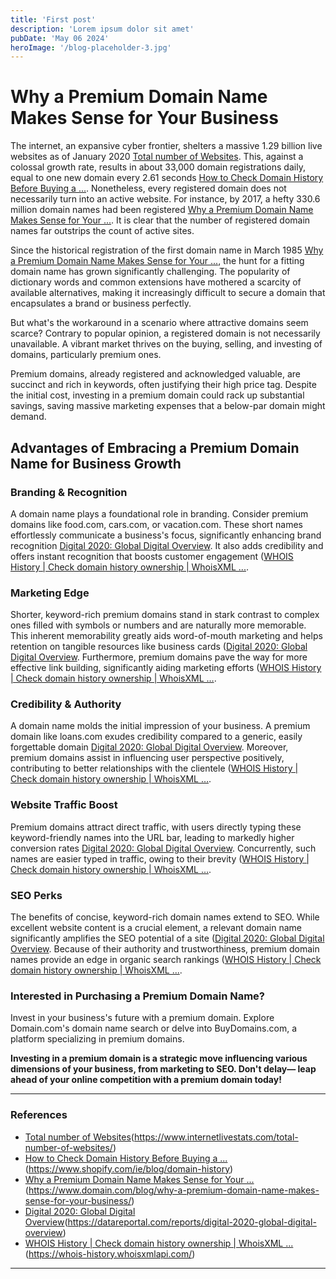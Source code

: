 ```yaml
---
title: 'First post'
description: 'Lorem ipsum dolor sit amet'
pubDate: 'May 06 2024'
heroImage: '/blog-placeholder-3.jpg'
---
```


# Why a Premium Domain Name Makes Sense for Your Business

The internet, an expansive cyber frontier, shelters a massive 1.29 billion live websites as of January 2020 [Total number of Websites][1]. This, against a colossal growth rate, results in about 33,000 domain registrations daily, equal to one new domain every 2.61 seconds [How to Check Domain History Before Buying a …][2]. Nonetheless, every registered domain does not necessarily turn into an active website. For instance, by 2017, a hefty 330.6 million domain names had been registered [Why a Premium Domain Name Makes Sense for Your ...][3]. It is clear that the number of registered domain names far outstrips the count of active sites.

Since the historical registration of the first domain name in March 1985 [Why a Premium Domain Name Makes Sense for Your ...][4], the hunt for a fitting domain name has grown significantly challenging. The popularity of dictionary words and common extensions have mothered a scarcity of available alternatives, making it increasingly difficult to secure a domain that encapsulates a brand or business perfectly.

But what's the workaround in a scenario where attractive domains seem scarce? Contrary to popular opinion, a registered domain is not necessarily unavailable. A vibrant market thrives on the buying, selling, and investing of domains, particularly premium ones.

Premium domains, already registered and acknowledged valuable, are succinct and rich in keywords, often justifying their high price tag. Despite the initial cost, investing in a premium domain could rack up substantial savings, saving massive marketing expenses that a below-par domain might demand.

## Advantages of Embracing a Premium Domain Name for Business Growth

### **Branding & Recognition**

A domain name plays a foundational role in branding. Consider premium domains like food.com, cars.com, or vacation.com. These short names effortlessly communicate a business's focus, significantly enhancing brand recognition [Digital 2020: Global Digital Overview](). It also adds credibility and offers instant recognition that boosts customer engagement ([WHOIS History | Check domain history ownership | WhoisXML ...]().

### **Marketing Edge**

Shorter, keyword-rich premium domains stand in stark contrast to complex ones filled with symbols or numbers and are naturally more memorable. This inherent memorability greatly aids word-of-mouth marketing and helps retention on tangible resources like business cards ([Digital 2020: Global Digital Overview](). Furthermore, premium domains pave the way for more effective link building, significantly aiding marketing efforts ([WHOIS History | Check domain history ownership | WhoisXML …][8].

### **Credibility & Authority**

A domain name molds the initial impression of your business. A premium domain like loans.com exudes credibility compared to a generic, easily forgettable domain [Digital 2020: Global Digital Overview][9]. Moreover, premium domains assist in influencing user perspective positively, contributing to better relationships with the clientele ([WHOIS History | Check domain history ownership | WhoisXML …][10].

### **Website Traffic Boost**

Premium domains attract direct traffic, with users directly typing these keyword-friendly names into the URL bar, leading to markedly higher conversion rates [Digital 2020: Global Digital Overview][11]. Concurrently, such names are easier typed in traffic, owing to their brevity ([WHOIS History | Check domain history ownership | WhoisXML …][12].

### **SEO Perks**

The benefits of concise, keyword-rich domain names extend to SEO. While excellent website content is a crucial element, a relevant domain name significantly amplifies the SEO potential of a site ([Digital 2020: Global Digital Overview][13]. Because of their authority and trustworthiness, premium domain names provide an edge in organic search rankings ([WHOIS History | Check domain history ownership | WhoisXML ...][14].

### **Interested in Purchasing a Premium Domain Name?**

Invest in your business's future with a premium domain. Explore Domain.com's domain name search or delve into BuyDomains.com, a platform specializing in premium domains.

**Investing in a premium domain is a strategic move influencing various dimensions of your business, from marketing to SEO. Don't delay— leap ahead of your online competition with a premium domain today!**

---

### **References**

- [Total number of Websites]()(https://www.internetlivestats.com/total-number-of-websites/)
- [How to Check Domain History Before Buying a ...]()(https://www.shopify.com/ie/blog/domain-history)
- [Why a Premium Domain Name Makes Sense for Your ...]()(https://www.domain.com/blog/why-a-premium-domain-name-makes-sense-for-your-business/)
- [Digital 2020: Global Digital Overview]()(https://datareportal.com/reports/digital-2020-global-digital-overview)
- [WHOIS History | Check domain history ownership | WhoisXML ...]()(https://whois-history.whoisxmlapi.com/)

---

[1]:	https://www.internetlivestats.com/total-number-of-websites
[2]:	https://www.shopify.com/ie/blog/domain-history
[3]:	https://www.domain.com/blog/why-a-premium-domain-name-makes-sense-for-your-business
[4]:	https://www.domain.com/blog/why-a-premium-domain-name-makes-sense-for-your-business/
[8]:	https://whois-history.whoisxmlapi.com
[9]:	https://datareportal.com/reports/digital-2020-global-digital-overview
[10]:	https://whois-history.whoisxmlapi.com/
[11]:	https://datareportal.com/reports/digital-2020-global-digital-overview
[12]:	https://whois-history.whoisxmlapi.com
[13]:	https://datareportal.com/reports/digital-2020-global-digital-overview
[14]:	https://whois-history.whoisxmlapi.com
